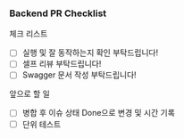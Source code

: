 


### Backend PR Checklist

체크 리스트

- [ ] 실행 및 잘 동작하는지 확인 부탁드립니다!
- [ ] 셀프 리뷰 부탁드립니다!
- [ ] Swagger 문서 작성 부탁드립니다!

앞으로 할 일

- [ ] 병합 후 이슈 상태 Done으로 변경 및 시간 기록
- [ ] 단위 테스트
